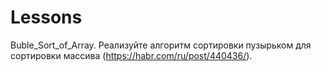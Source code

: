 # Lessons

Buble_Sort_of_Array. Реализуйте алгоритм сортировки пузырьком для сортировки массива (https://habr.com/ru/post/440436/).
